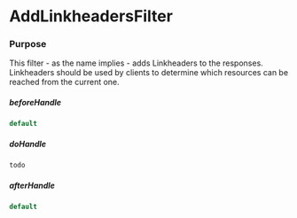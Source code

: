 # AddLinkheadersFilter

### Purpose

This filter - as the name implies - adds Linkheaders to the responses. Linkheaders should be used by clients to determine which resources can be reached from the current one.

##### beforeHandle

```java
default
```

##### doHandle

```java
todo
```

##### afterHandle

```java
default
```



